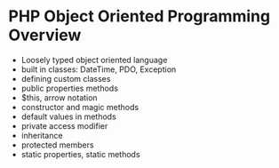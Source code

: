 PHP Object Oriented Programming Overview
===

* Loosely typed object oriented language
* built in classes: DateTime, PDO, Exception
* defining custom classes
* public properties methods
* $this, arrow notation
* constructor and magic methods
* default values in methods
* private access modifier
* inheritance
* protected members
* static properties, static methods